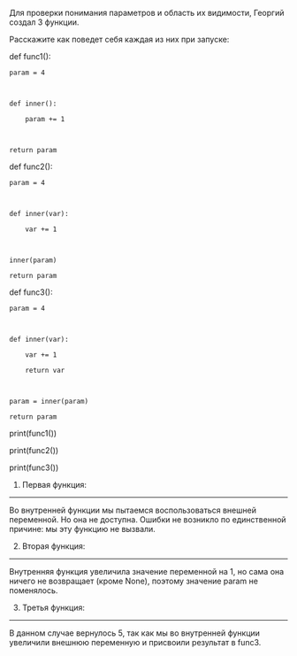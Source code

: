 Для проверки понимания параметров и область их видимости, Георгий создал 3 функции.

Расскажите как поведет себя каждая из них при запуске:

 

def func1():

    param = 4

 

    def inner():

        param += 1

 

    return param

 

 

def func2():

    param = 4

 

    def inner(var):

        var += 1

 

    inner(param)

    return param

 

 

def func3():

    param = 4

 

    def inner(var):

        var += 1

        return var

 

    param = inner(param)

    return param

 

print(func1())

print(func2())

print(func3())

1) Первая функция:
------------------------
Во внутренней функции мы пытаемся воспользоваться внешней переменной. Но она не доступна. Ошибки не возникло по единственной причине: мы эту функцию не вызвали.


2) Вторая функция:
------------------------
Внутренняя функция увеличила значение переменной на 1, но сама она ничего не возвращает (кроме None), поэтому значение param не поменялось.


3) Третья функция:
------------------------
В данном случае вернулось 5, так как мы во внутренней функции увеличили внешнюю переменную и присвоили результат в func3.
